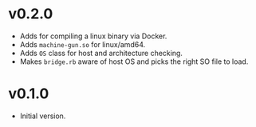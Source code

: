 # v0.2.0

* Adds for compiling a linux binary via Docker.
* Adds `machine-gun.so` for linux/amd64.
* Adds `OS` class for host and architecture checking.
* Makes `bridge.rb` aware of host OS and picks the right SO file to load.

# v0.1.0

* Initial version.
